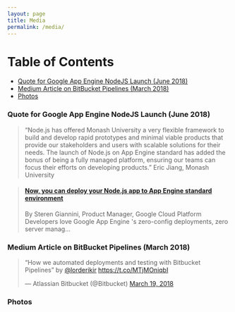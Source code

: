 ```yaml
---
layout: page
title: Media
permalink: /media/
---
```


<h1>Table of Contents</h1>
<!-- TOC -->

- [Quote for Google App Engine NodeJS Launch (June 2018)](#quote-for-google-app-engine-nodejs-launch-june-2018)
- [Medium Article on BitBucket Pipelines (March 2018)](#medium-article-on-bitbucket-pipelines-march-2018)
- [Photos](#photos)

<!-- /TOC -->
### Quote for Google App Engine NodeJS Launch (June 2018)
> “Node.js has offered Monash University a very flexible framework to build and develop rapid prototypes and minimal viable products that provide our stakeholders and users with scalable solutions for their needs. The launch of Node.js on App Engine standard has added the bonus of being a fully managed platform, ensuring our teams can focus their efforts on developing products.”
> Eric Jiang, Monash University

<blockquote class="embedly-card"><h4><a href="https://cloudplatform.googleblog.com/2018/06/Now-you-can-deploy-your-Node-js-app-to-App-Engine-standard-environment.html">Now, you can deploy your Node.js app to App Engine standard environment</a></h4><p>By Steren Giannini, Product Manager, Google Cloud Platform Developers love Google App Engine 's zero-config deployments, zero server manag...</p></blockquote>
<script async src="//cdn.embedly.com/widgets/platform.js" charset="UTF-8"></script>

### Medium Article on BitBucket Pipelines (March 2018)
<blockquote class="twitter-tweet" data-lang="en"><p lang="en" dir="ltr">“How we automated deployments and testing with Bitbucket Pipelines” by <a href="https://twitter.com/lorderikir?ref_src=twsrc%5Etfw">@lorderikir</a> <a href="https://t.co/MTjMOniqbI">https://t.co/MTjMOniqbI</a></p>&mdash; Atlassian Bitbucket (@Bitbucket) <a href="https://twitter.com/Bitbucket/status/975773227489226752?ref_src=twsrc%5Etfw">March 19, 2018</a></blockquote> <script async src="https://platform.twitter.com/widgets.js" charset="utf-8"></script> 

### Photos
<script src="https://www.publicalbum.org/js/pa-embed-player.min.js" async></script>
<div class="pa-embed-player" style="width:100%; height:500px; display:none;"
  data-link="https://photos.app.goo.gl/BYsTiPvrJse2Abth8"
  data-title="My Album"
  data-descrition="24 new photos added to shared album">
  <!-- 24 images -->
  <img data-src="https://lh3.googleusercontent.com/uNdCArwzJdOQjtjQ5RRL9BK3lQyLCXPo5FWbaOE7K1zC47PgJKwdQCpL4_xPrZt1RckRJcTfvP9np2qXmlo1sEhYZ4vUT6O5rOsMbHbGTx_aAa-ewpXfsBd26vKYYXHAmlK0S8RrxQ=w4898-h3265" src="" alt="" />
  <img data-src="https://lh3.googleusercontent.com/kfzYBsunc_duWO4OHmzmICVKPy_A7PWkVJe8lhuc8XMhQv-j7t1L4DqSa7aK6KUnfgiS6K1cR1Dcr3_SCrOq85IaFW-TaNtuOEUpZLJ6CLkRbGJr9Wqesy_G9BothmKNuuJS8MzY0g=w4608-h3456" src="" alt="" />
  <img data-src="https://lh3.googleusercontent.com/ESKNU4MLtgMPjAgxEteeBzClgC-pAfP4Bgw5PIb2ijrkkn8PxwUhi17HohDekI_TVd3Nv-7uCDu6jqBAQNm8KR7aDK7yMKQEeltTwSHEU1dag7zlDBKAUoYKwg76GhhIq6U-zH_IRg=w960-h410" src="" alt="" />
  <img data-src="https://lh3.googleusercontent.com/LxagQnqPiuTQQheU8OWyar16I6O2hargXE9IbvLQQWRrjOZEWCcUyH_4X2UN04yeLd6RTmE9GaQYJKZIyzRXwltrdIBJNFRrHEBfiYwvz-uxYzAhPW9UlFfRb2f0qQAKxSEO6I5eSA=w960-h614" src="" alt="" />
  <img data-src="https://lh3.googleusercontent.com/2WNtfSKoEHNcfH1Sah-aQ_a9gSZ2bo6RX2BV_HrlkanWwFoE8rwSwgQaFTclXPJ4GSTd7zw7RWeX-wtJ7GcIhdAKsUBZyP8g5wCprnD8_Ptbp4Pjxyr3LyIA8ub4Lkt5bbLjJ5_w4w=w3200-h2400" src="" alt="" />
  <img data-src="https://lh3.googleusercontent.com/XKfN1FvdJnKBaZ-PTQo1UKlIfoJwtIaaqODABNNGRp9eiY2rd8yMjbq2NBvZhkWIa9LOf4SgjeLo6_UvBmr_t9f4ou5k59XLdQtxLpFyNZMvOFzPRoGBqgiZQkXPuil0oIhuhLbzQg=w4608-h3456" src="" alt="" />
  <img data-src="https://lh3.googleusercontent.com/VmL0NI6W7TvgM0BPql66-XSuDk8UOr7lGcQ6UcUWYywz71d4wspEFsBl-_Ym5VQmh_b8TRelja7thjKSr__9FYFttN2-LXLbINSoMiOsFQ6ejC19V7UqSdY8Exn7-K3W_NZ_5uHitQ=w3200-h2400" src="" alt="" />
  <img data-src="https://lh3.googleusercontent.com/GfM_RH7w0Xd3wMU3nKksQEtVe3sjgjiyTfBB_qnOnndeMf26bt53klEPIA3RfiBz5rT5G8ZHHelyHC_yaoR7eP9SyFma6ZMe5rW-dNOF8k0i3zFEHBj_rgm0IaBl1O2-_vG9c8Wi3Q=w4608-h3456" src="" alt="" />
  <img data-src="https://lh3.googleusercontent.com/ddF8kwR1MMy-zqCQcqpeNqwnDRAWzhm79Y9v65F2FyNHntBzvpc337xCyV49wgE0xgb2aIyRiIj8BhXF0WhG1DkYyMl-CMY8BQTtKTSR_4i8pSocjwrkpIhBcoF3zA10JJHFKOo8rw=w3200-h2400" src="" alt="" />
  <img data-src="https://lh3.googleusercontent.com/dT6i4q24X2odlK9BzC0BHrY3YJfy9qL62j1Z906YP8e1lYgv2y1nvkgyJpur02GUw556Z2cbRbZh9Lv-Cb_EqJ5o1gFJ14WS7ZcczINWGhqxSvTW6YnFX7s7TuEWOypPOffTMe431g=w3200-h2400" src="" alt="" />
  <img data-src="https://lh3.googleusercontent.com/Ze6DXLce2r8f9P3bEfprKvHyluDTYnnUmv_OHif5P9gCnAJuIuxD3SjOYIEQ4B4_VYSraX_4WYIxSxZ_HkpB-pPRhJSataJm8CAkiuJ8Fbf2JK_G_jP79iC-BDzfQLcFOABMMVEeqg=w4608-h3456" src="" alt="" />
  <img data-src="https://lh3.googleusercontent.com/Gd06PbTfCdA8TKi_1HElLsq46pMLuRQ3kN7uHusv4guLcyvIx9U2egJhsKctDtpJaS04bobKkAwKfXJVdyrPVX47SocXTlAqHxOh3oWOMBo85bqg2XB4CwapnInlgYeGrNSDigPhVw=w4608-h3456" src="" alt="" />
  <img data-src="https://lh3.googleusercontent.com/1KQOCAKmeZeSEtzUR49B-Cb7VQTtkk1caNMqBHk7EGUm6Myzn45xCxt3ShBnvV36xnF2XuWiBPxaAX4xbmRHxxIUXHCui8MwtyNFDmEcqMkfeGGoDQ4YMBT4oKgzT8oVMFYxA9-qBw=w4608-h3456" src="" alt="" />
  <img data-src="https://lh3.googleusercontent.com/nE157wfOuEQY97fOgSFJSd96E_K5SO-mz93aBY5nexBzHrMls1sYiELpbveYbcKyo302rn9bBGORU6WPh04Oapf3Wlj67UFw3sMMKTLFyGG7XM8Knie8iAwzz_TTiuSkXjWlzjF-Jw=w4608-h3456" src="" alt="" />
  <img data-src="https://lh3.googleusercontent.com/na8ZV1jcqHoQXIbwRXvdCc7NUTc8AQiDFd5GV68BS3mU2lnp40JbhjJRVJMB3r8831bfoh0GZngKqzh2qCkMJDsq_VmpvtEgMWPid7YhArXqyf5rOkSNi9YRwrIo1KJDTUHGqX4GOA=w2048-h1150" src="" alt="" />
  <img data-src="https://lh3.googleusercontent.com/HIchIgdJ2YPcKmFXobE434HL1hw9hPrOQw13q_HtikdgJpS0Ko1m1ZLigMMm2pdi64lPUg0llyp2MqeE5b-fCL5TdjB4y6LZlZCr0B83zXEn2_CTxevOI2y2Kse5oXNQIRi0WIEoqw=w1920-h1080" src="" alt="" />
  <img data-src="https://lh3.googleusercontent.com/b-9Mqhf5rZlfs0kh_jcSvAdrs_BZPG9J9wFNymhnPNcCJP-USdAJUpbDRuuGPdjCBtX_ykp4Xo2tp29IDT71GWGt6bt0mR9rKhmwRfanN3NmD6CHZhlP7o4BS2bQm775YOlt8TefhA=w960-h540" src="" alt="" />
  <img data-src="https://lh3.googleusercontent.com/kYWkueafmUzfA0LEHFspjd6GEYmPOH2dyhE4T16MPWqUF9R_WaRzuXbqr3ZbautmtnyLZSFPnrS3AXEEiaz2ew7kFtHGLAQx4-hTU9F-5rpJkhCHdaLMc3GpXGLBss9IpFMTzBnHOQ=w2048-h1152" src="" alt="" />
  <img data-src="https://lh3.googleusercontent.com/HxfOVrs2HfxxnZ6jTQBeg2WQKCaHGzRwToBjwSOXMBEmfK6KxwdCxMnL5sl7k0bKOdYH68-LDXHPKWbCZYcVJf4Rp2JVe4KhpW_i4qJsWi8FtTTAOTdoEtjsgcd5Jiss8a0uTQGiVQ=w2048-h1152" src="" alt="" />
  <img data-src="https://lh3.googleusercontent.com/DOneTTkriuPX86MBdHdle-9qEtQjKNKjAlTLgLyloYkbaWlZFHLaCBBpr3WpGFZxJNemAJQLq1VxuP356DvOGqn172TWzX7dYOANenz4lEUi_jte-fEtk4Us7TpZpZPiGUyrBShtAA=w2048-h1152" src="" alt="" />
  <img data-src="https://lh3.googleusercontent.com/y32B1wWlhG8irCvatFIOUp5BQSbHttaJjKy08XOBPXjuc7NY17vxgOIrO88kX9bWzdnEXdotLGLbBf0L3147T6xpuxlRc9fnWF0nYDHKqqrf4a0ENd4HekSdNMXGrTx56UMQy1tl6A=w1920-h1281" src="" alt="" />
  <img data-src="https://lh3.googleusercontent.com/SFy-iKqM5q7irXdDOhdijU1I2wcDFmGZL7TL19x8Q4P_9ldGBtzWX2KGeZDkbrBtx8mqwjZRARLQKwOr_61DlVcEfqvRdOwEZt6Ui-FRVj1CWyKonled6qoRaMIDDzfDXBx0ULGn1A=w1920-h1281" src="" alt="" />
  <img data-src="https://lh3.googleusercontent.com/59NnNkmJhv2mJmBbQi6NVmzfcPhMcSB1KnHWmPJFZL0CqnG3dZOKJNquHdIjeceDyWsuvj_6uZbAIfhf_7HmnTG04S921YQTWYvd_NuWJk_IdPZDHgB-s69jr-69IYPsT215A6921A=w972-h648" src="" alt="" />
  <img data-src="https://lh3.googleusercontent.com/sVxIaF1bzMqNjn-gXHA0IN3jn_0l2AcAkzSGyCzOD48UcF3w0BjpiZf1Jndvg8_FzawQb2EshnKYYAtkWxvDz2ww1SxwD_U4LQGjpRkwtZ5Q3Jj1c1sG9C1QGm1s5DS6fcDcziiO6w=w1080-h360" src="" alt="" />
</div>

